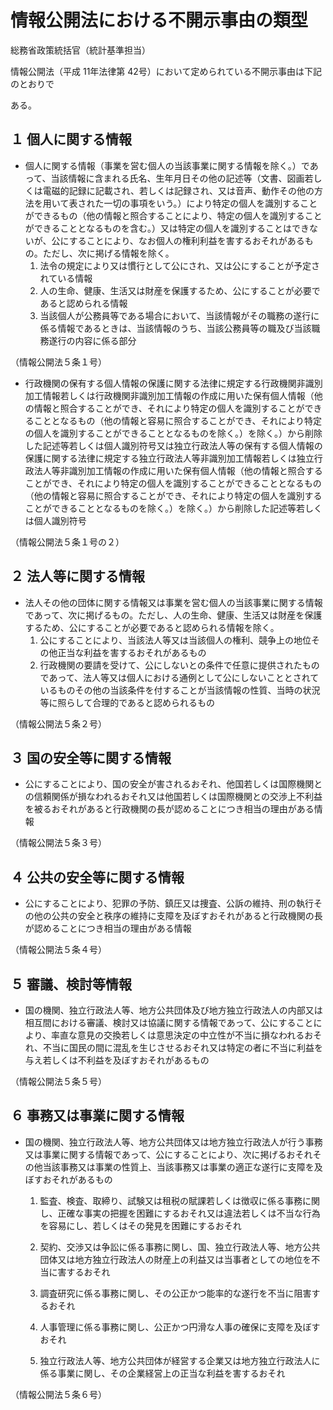 # 情報公開法における不開示事由の類型

総務省政策統括官（統計基準担当）

情報公開法（平成 11年法律第 42号）において定められている不開示事由は下記のとおりで

ある。

## １ 個人に関する情報

- 個人に関する情報（事業を営む個人の当該事業に関する情報を除く。）であって、当該情報に含まれる氏名、生年月日その他の記述等（文書、図画若しくは電磁的記録に記載され、若しくは記録され、又は音声、動作その他の方法を用いて表された一切の事項をいう。）により特定の個人を識別することができるもの（他の情報と照合することにより、特定の個人を識別することができることとなるものを含む。）又は特定の個人を識別することはできないが、公にすることにより、なお個人の権利利益を害するおそれがあるもの。ただし、次に掲げる情報を除く。
  1. 法令の規定により又は慣行として公にされ、又は公にすることが予定されている情報
  2. 人の生命、健康、生活又は財産を保護するため、公にすることが必要であると認められる情報
  3. 当該個人が公務員等である場合において、当該情報がその職務の遂行に係る情報であるときは、当該情報のうち、当該公務員等の職及び当該職務遂行の内容に係る部分

（情報公開法５条１号）

- 行政機関の保有する個人情報の保護に関する法律に規定する行政機関非識別加工情報若しくは行政機関非識別加工情報の作成に用いた保有個人情報（他の情報と照合することができ、それにより特定の個人を識別することができることとなるもの（他の情報と容易に照合することができ、それにより特定の個人を識別することができることとなるものを除く。）を除く。）から削除した記述等若しくは個人識別符号又は独立行政法人等の保有する個人情報の保護に関する法律に規定する独立行政法人等非識別加工情報若しくは独立行政法人等非識別加工情報の作成に用いた保有個人情報（他の情報と照合することができ、それにより特定の個人を識別することができることとなるもの（他の情報と容易に照合することができ、それにより特定の個人を識別することができることとなるものを除く。）を除く。）から削除した記述等若しくは個人識別符号

（情報公開法５条１号の２）

## ２ 法人等に関する情報

- 法人その他の団体に関する情報又は事業を営む個人の当該事業に関する情報であって、次に掲げるもの。ただし、人の生命、健康、生活又は財産を保護するため、公にすることが必要であると認められる情報を除く。
  1. 公にすることにより、当該法人等又は当該個人の権利、競争上の地位その他正当な利益を害するおそれがあるもの
  2. 行政機関の要請を受けて、公にしないとの条件で任意に提供されたものであって、法人等又は個人における通例として公にしないこととされているものその他の当該条件を付することが当該情報の性質、当時の状況等に照らして合理的であると認められるもの

（情報公開法５条２号）

## ３ 国の安全等に関する情報

- 公にすることにより、国の安全が害されるおそれ、他国若しくは国際機関との信頼関係が損なわれるおそれ又は他国若しくは国際機関との交渉上不利益を被るおそれがあると行政機関の長が認めることにつき相当の理由がある情報

（情報公開法５条３号）

## ４ 公共の安全等に関する情報

- 公にすることにより、犯罪の予防、鎮圧又は捜査、公訴の維持、刑の執行その他の公共の安全と秩序の維持に支障を及ぼすおそれがあると行政機関の長が認めることにつき相当の理由がある情報

（情報公開法５条４号）

## ５ 審議、検討等情報

- 国の機関、独立行政法人等、地方公共団体及び地方独立行政法人の内部又は相互間における審議、検討又は協議に関する情報であって、公にすることにより、率直な意見の交換若しくは意思決定の中立性が不当に損なわれるおそれ、不当に国民の間に混乱を生じさせるおそれ又は特定の者に不当に利益を与え若しくは不利益を及ぼすおそれがあるもの

（情報公開法５条５号）

## ６ 事務又は事業に関する情報

- 国の機関、独立行政法人等、地方公共団体又は地方独立行政法人が行う事務又は事業に関する情報であって、公にすることにより、次に掲げるおそれその他当該事務又は事業の性質上、当該事務又は事業の適正な遂行に支障を及ぼすおそれがあるもの

  1. 監査、検査、取締り、試験又は租税の賦課若しくは徴収に係る事務に関し、正確な事実の把握を困難にするおそれ又は違法若しくは不当な行為を容易にし、若しくはその発見を困難にするおそれ

  2. 契約、交渉又は争訟に係る事務に関し、国、独立行政法人等、地方公共団体又は地方独立行政法人の財産上の利益又は当事者としての地位を不当に害するおそれ
  3. 調査研究に係る事務に関し、その公正かつ能率的な遂行を不当に阻害するおそれ
  4. 人事管理に係る事務に関し、公正かつ円滑な人事の確保に支障を及ぼすおそれ
  5. 独立行政法人等、地方公共団体が経営する企業又は地方独立行政法人に係る事業に関し、その企業経営上の正当な利益を害するおそれ

（情報公開法５条６号）